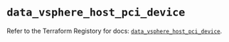 # `data_vsphere_host_pci_device`

Refer to the Terraform Registory for docs: [`data_vsphere_host_pci_device`](https://www.terraform.io/docs/providers/vsphere/d/host_pci_device).
